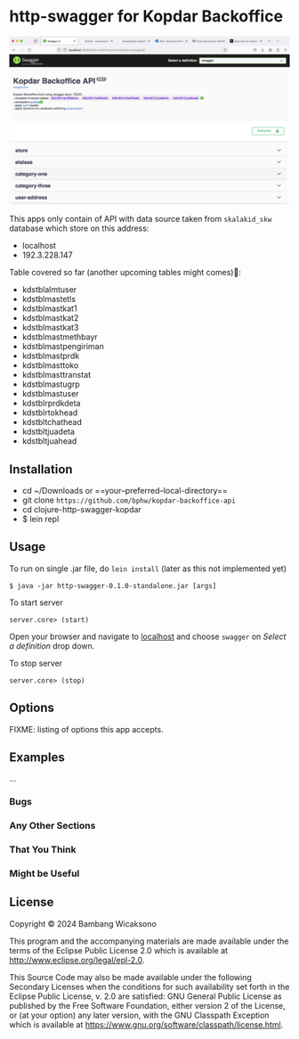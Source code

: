 # http-swagger for Kopdar Backoffice

![Kopdar Swagger](swagger.png "API list")

This apps only contain of API with data source taken from `skalakid_skw` database which store on this address:

- localhost
- 192.3.228.147

Table covered so far (another upcoming tables might comes)🚗:

- kdstblalmtuser
- kdstblmastetls
- kdstblmastkat1
- kdstblmastkat2
- kdstblmastkat3
- kdstblmastmethbayr
- kdstblmastpengiriman
- kdstblmastprdk
- kdstblmasttoko
- kdstblmasttranstat
- kdstblmastugrp
- kdstblmastuser
- kdstblrprdkdeta
- kdstblrtokhead
- kdstbltchathead
- kdstbltjuadeta
- kdstbltjuahead

## Installation

- cd ~/Downloads or ==your–preferred–local-directory==
- git clone `https://github.com/bphw/kopdar-backoffice-api`
- cd clojure-http-swagger-kopdar
- $ lein repl

## Usage

To run on single .jar file, do `lein install` (later as this not implemented yet)

    $ java -jar http-swagger-0.1.0-standalone.jar [args]

To start server

    server.core> (start)

Open your browser and navigate to [localhost](http://192.3.228.147:3000/index.html) and choose `swagger` on _Select a definition_ drop down.

To stop server

    server.core> (stop)

## Options

FIXME: listing of options this app accepts.

## Examples

...

### Bugs

### Any Other Sections

### That You Think

### Might be Useful

## License

Copyright © 2024 Bambang Wicaksono

This program and the accompanying materials are made available under the
terms of the Eclipse Public License 2.0 which is available at
http://www.eclipse.org/legal/epl-2.0.

This Source Code may also be made available under the following Secondary
Licenses when the conditions for such availability set forth in the Eclipse
Public License, v. 2.0 are satisfied: GNU General Public License as published by
the Free Software Foundation, either version 2 of the License, or (at your
option) any later version, with the GNU Classpath Exception which is available
at https://www.gnu.org/software/classpath/license.html.
